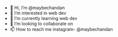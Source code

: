 - 👋 Hi, I’m @maybechandan
- 👀 I’m interested in web dev 
- 🌱 I’m currently learning web dev
- 💞️ I’m looking to collaborate on 
- 📫 How to reach me instagram- @maybechandan

<!---
maybechandan/maybechandan is a ✨ special ✨ repository because its `README.md` (this file) appears on your GitHub profile.
You can click the Preview link to take a look at your changes.
--->
